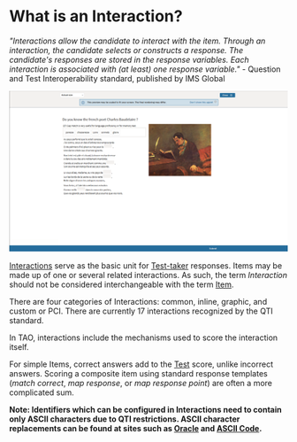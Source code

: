 # What is an Interaction?

*"Interactions allow the candidate to interact with the item. Through an interaction, the candidate selects or constructs a response. The candidate's responses are stored in the response variables. Each interaction is associated with (at least) one response variable."* - Question and Test Interoperability standard, published by IMS Global

![Term Interaction](../resources/backend/items/preview/actual-size.png)


[Interactions](../appendix/glossary.md#interaction) serve as the basic unit for [Test-taker](../appendix/glossary.md#test-taker) responses. Items may be made up of one or several related interactions. As such, the term *Interaction* should not be considered interchangeable with the term [Item](../items/what-is-an-item.md). 

There are four categories of Interactions: common, inline, graphic, and custom or PCI. There are currently 17 interactions recognized by the QTI standard.

In TAO, interactions include the mechanisms used to score the interaction itself. 

For simple Items, correct answers add to the [Test](../appendix/glossary.md#test) score, unlike incorrect answers. Scoring a composite item using standard response templates (*match correct*, *map response*, or *map response point*) are often a more complicated sum.

__Note: Identifiers which can be configured in Interactions need to contain only ASCII characters due to QTI restrictions. ASCII character replacements can be found at sites such as [Oracle](https://docs.oracle.com/cd/E29584_01/webhelp/mdex_basicDev/src/rbdv_chars_mapping.html) and [ASCII Code](https://www.ascii-code.com/).__
